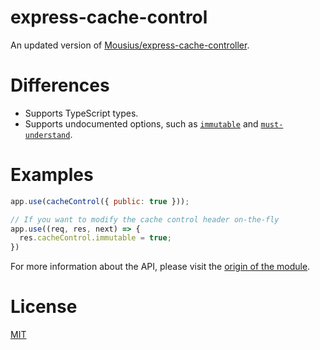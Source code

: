 # express-cache-control
An updated version of [Mousius/express-cache-controller](https://github.com/Mousius/express-cache-controller).

# Differences
- Supports TypeScript types.
- Supports undocumented options, such as [`immutable`](https://developer.mozilla.org/en-US/docs/Web/HTTP/Reference/Headers/Cache-Control#immutable) and [`must-understand`](https://developer.mozilla.org/en-US/docs/Web/HTTP/Reference/Headers/Cache-Control#must-understand).

# Examples
```js
app.use(cacheControl({ public: true }));

// If you want to modify the cache control header on-the-fly
app.use((req, res, next) => {
  res.cacheControl.immutable = true;
})
```

For more information about the API, please visit the [origin of the module](https://github.com/Mousius/express-cache-controller).

# License
[MIT](LICENSE)